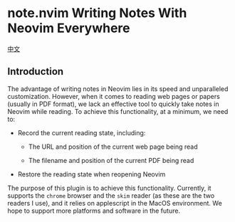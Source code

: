 # **note.nvim** Writing Notes With Neovim Everywhere

[中文](./readme/zh_cn.md)

## Introduction

The advantage of writing notes in Neovim lies in its speed and unparalleled customization. However, when it comes to reading web pages or papers (usually in PDF format), we lack an effective tool to quickly take notes in Neovim while reading. To achieve this functionality, at a minimum, we need to:

* Record the current reading state, including:

  * The URL and position of the current web page being read
  
  * The filename and position of the current PDF being read
  
* Restore the reading state when reopening Neovim

The purpose of this plugin is to achieve this functionality. Currently, it supports the `chrome` browser and the `skim` reader (as these are the two readers I use), and it relies on applescript in the MacOS environment. We hope to support more platforms and software in the future.
